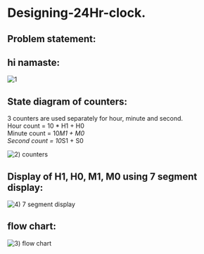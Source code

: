 # Designing-24Hr-clock.

## Problem statement:


## hi namaste:

![1](https://github.com/112101011/Designing-24Hr-clock./assets/111628378/25a07a1d-05d1-4db1-87c1-b29f5e75a686)

## State diagram of counters:

3 counters are used separately for hour, minute and second. <br/>
Hour count = 10 * H1 + H0 <br/>
Minute count = 10*M1 + M0 <br/>
Second count = 10*S1 + S0 <br/>

![2) counters ](https://github.com/112101011/Designing-24Hr-clock./assets/111628378/71f58a5b-ecd1-46a0-9145-574d3913d49e)

## Display of H1, H0, M1, M0 using 7 segment display:
![4) 7 segment display](https://github.com/112101011/Designing-24Hr-clock./assets/111628378/0d7aae1d-60c3-4d63-9a28-486f59129ec1)

## flow chart:
![3) flow chart](https://github.com/112101011/Designing-24Hr-clock./assets/111628378/fe05ff47-ec77-4abe-ba76-4b5997b79431)
